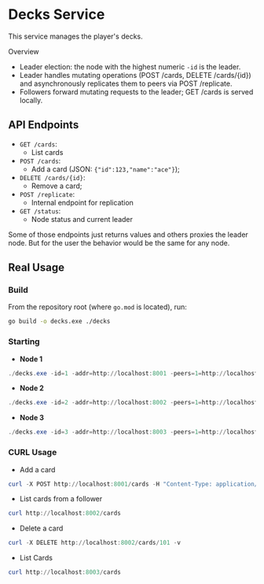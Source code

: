 # Decks Service

This service manages the player's decks.

Overview
- Leader election: the node with the highest numeric `-id` is the leader.
- Leader handles mutating operations (POST /cards, DELETE /cards/{id}) and asynchronously replicates them to peers via POST /replicate.
- Followers forward mutating requests to the leader; GET /cards is served locally.

## API Endpoints

- `GET /cards`: 
    - List cards
- `POST /cards`: 
    - Add a card (JSON: `{"id":123,"name":"ace"}`); 
- `DELETE /cards/{id}`: 
    - Remove a card; 
- `POST /replicate`: 
    - Internal endpoint for replication
- `GET /status`: 
    - Node status and current leader

Some of those endpoints just returns values and others proxies the leader node. But for the user the behavior would be the same for any node.

## Real Usage

### Build
From the repository root (where `go.mod` is located), run:

```sh
go build -o decks.exe ./decks
```

### Starting

- **Node 1**
```powershell
./decks.exe -id=1 -addr=http://localhost:8001 -peers=1=http://localhost:8001,2=http://localhost:8002,3=http://localhost:8003
```

- **Node 2**
```powershell
./decks.exe -id=2 -addr=http://localhost:8002 -peers=1=http://localhost:8001,2=http://localhost:8002,3=http://localhost:8003
```

- **Node 3**
```powershell
./decks.exe -id=3 -addr=http://localhost:8003 -peers=1=http://localhost:8001,2=http://localhost:8002,3=http://localhost:8003
```

### CURL Usage

- Add a card

```powershell
curl -X POST http://localhost:8001/cards -H "Content-Type: application/json" -d '{"id":101,"name":"Ace"}'
```

- List cards from a follower

```powershell
curl http://localhost:8002/cards
```

- Delete a card

```powershell
curl -X DELETE http://localhost:8002/cards/101 -v
```

- List Cards

```powershell
curl http://localhost:8003/cards
```
